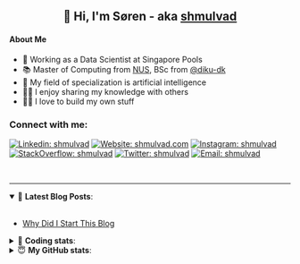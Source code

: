<h2 align="center">
	👋 Hi, I'm Søren - aka <a href="https://shmulvad.com">shmulvad</a>
</h2>

#### About Me
- 🤖 Working as a Data Scientist at Singapore Pools
- 📚 Master of Computing from [NUS], BSc from [@diku-dk]
- 🧠 My field of specialization is artificial intelligence
- 👨‍🏫 I enjoy sharing my knowledge with others
- 👨‍💻 I love to build my own stuff

### Connect with me:

[![Linkedin: shmulvad](https://img.shields.io/badge/shmulvad-blue?style=flat&logo=Linkedin&logoColor=white)][linkedin]
[![Website: shmulvad.com](https://img.shields.io/badge/shmulvad.com-47CCCC?&style=flat&logo=Google-Chrome&logoColor=white)][website]
[![Instagram: shmulvad](https://img.shields.io/badge/-@shmulvad-purple?style=flat&logo=Instagram&logoColor=white)][instagram]
[![StackOverflow: shmulvad](https://img.shields.io/badge/shmulvad-FE7A16?style=flat&logo=stack-overflow&logoColor=white)][stackOverflow]
[![Twitter: shmulvad](https://img.shields.io/badge/@shmulvad-1ca0f1?style=flat&logo=twitter&logoColor=white)][twitter]
[![Email: shmulvad](https://img.shields.io/badge/shmulvad-D14836?style=flat&logo=gmail&logoColor=white)][mail]

<br />

---

<details open>
 <summary>📕 <b>Latest Blog Posts</b>: </summary>

<br>

<!-- BLOG-POST-LIST:START -->
- [Why Did I Start This Blog](https://shmulvad.com/blog/why-did-start-this-blog)
<!-- BLOG-POST-LIST:END -->

</details>

<!-- --- -->

<details>
 <summary>🤖 <b>Coding stats</b>: </summary>

<br>

NOTE: Doesn't track coding at work or work done in environments such as Jupyter Notebooks.

<!--START_SECTION:waka-->
![Code Time](http://img.shields.io/badge/Code%20Time-2%2C608%20hrs%2056%20mins-blue)

**I'm a Night 🦉** 

```text
🌞 Morning                474 commits         ██░░░░░░░░░░░░░░░░░░░░░░░   08.38 % 
🌆 Daytime                1541 commits        ███████░░░░░░░░░░░░░░░░░░   27.26 % 
🌃 Evening                2205 commits        ██████████░░░░░░░░░░░░░░░   39.00 % 
🌙 Night                  1434 commits        ██████░░░░░░░░░░░░░░░░░░░   25.36 % 
```


📊 **This Week I Spent My Time On** 

```text
💬 Programming Languages: 
Other                    3 hrs 57 mins       ████████░░░░░░░░░░░░░░░░░   33.55 % 
Python                   2 hrs 26 mins       █████░░░░░░░░░░░░░░░░░░░░   20.73 % 
YAML                     1 hr 37 mins        ███░░░░░░░░░░░░░░░░░░░░░░   13.74 % 
TypeScript               1 hr 7 mins         ██░░░░░░░░░░░░░░░░░░░░░░░   09.53 % 
Bash                     1 hr 3 mins         ██░░░░░░░░░░░░░░░░░░░░░░░   08.96 % 

🔥 Editors: 
VS Code                  7 hrs 52 mins       █████████████████░░░░░░░░   66.73 % 
Zsh                      3 hrs 25 mins       ███████░░░░░░░░░░░░░░░░░░   29.01 % 
Sublime Text             30 mins             █░░░░░░░░░░░░░░░░░░░░░░░░   04.26 % 

🐱‍💻 Projects: 
km24-core                11 hrs 12 mins      ████████████████████████░   95.00 % 
Unknown Project          30 mins             █░░░░░░░░░░░░░░░░░░░░░░░░   04.26 % 
company-scrapers         3 mins              ░░░░░░░░░░░░░░░░░░░░░░░░░   00.56 % 
hit-locator              1 min               ░░░░░░░░░░░░░░░░░░░░░░░░░   00.18 % 
```


 Last Updated on 09/07/2024 18:44:57 UTC
<!--END_SECTION:waka-->

</details>

<!-- --- -->

<details>
 <summary>😇 <b>My GitHub stats</b>: </summary>

<br>

<img align="left" alt="shmulvad's Github Stats" src="https://github-readme-stats.vercel.app/api?username=shmulvad&show_icons=true&hide_border=true" />

</details>



[website]: https://shmulvad.com
[twitter]: https://twitter.com/shmulvad
[linkedin]: https://linkedin.com/in/shmulvad
[instagram]: https://instagram.com/shmulvad
[stackOverflow]: https://stackoverflow.com/users/9248793/shmulvad
[mail]: mailto:shmulvad@gmail.com
[@diku-dk]: https://github.com/diku-dk
[github]: https://github.com/shmulvad
[NUS]: https://www.nus.edu.sg